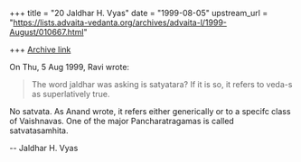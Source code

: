 +++
title = "20 Jaldhar H. Vyas"
date = "1999-08-05"
upstream_url = "https://lists.advaita-vedanta.org/archives/advaita-l/1999-August/010667.html"

+++
[Archive link](https://lists.advaita-vedanta.org/archives/advaita-l/1999-August/010667.html)

On Thu, 5 Aug 1999, Ravi wrote:

> The word jaldhar was asking is satyatara? If it is so, it refers to
> veda-s as superlatively true.

No satvata. As Anand wrote, it refers either generically or to a specifc
class of Vaishnavas.  One of the major Pancharatragamas is called
satvatasamhita.

--
Jaldhar H. Vyas <jaldhar at braincells.com>

